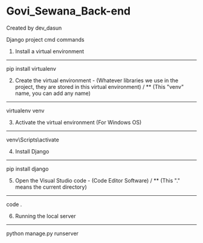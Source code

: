 # Govi_Sewana_Back-end



Created by dev_dasun

Django project cmd commands


1. Install a virtual environment
--------------------------------
pip install virtualenv



2. Create the virtual environment - (Whatever libraries we use in the project, they are stored in this virtual environment) / ** (This "venv" name, you can add any name)
-------------------------------------------------------------------------------------------------------------------------------------------------------------------------
virtualenv venv  



3. Activate the virtual environment (For Windows OS)
----------------------------------------------------
venv\Scripts\activate


4. Install Django
-----------------
pip install django


5. Open the Visual Studio code - (Code Editor Software) / ** (This "." means the current directory)
---------------------------------------------------------------------------------------------------
code .    


6. Running the local server
---------------------------
python manage.py runserver
